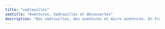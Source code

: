 ```yaml
---
title: "vadrouilles"
seotitle: "Aventures, Vadrouilles et découvertes"
description: "Des vadrouilles, des aventures et micro aventures. En France, Belgique et ailleurs dans le monde."
---
```

